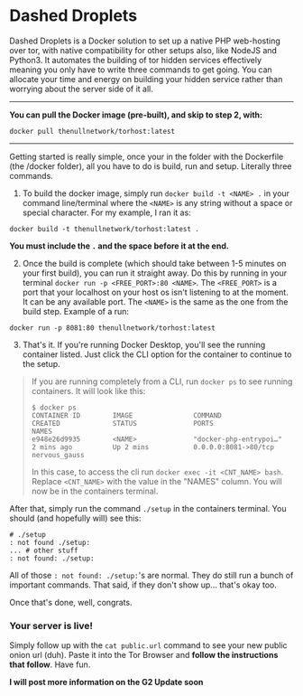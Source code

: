 # Dashed Droplets
Dashed Droplets is a Docker solution to set up a native PHP web-hosting over tor, with native compatibility for other setups also, like NodeJS and Python3. It automates the building of tor hidden services effectively meaning you only have to write three commands to get going. You can allocate your time and energy on building your hidden service rather than worrying about the server side of it all.

---
**You can pull the Docker image (pre-built), and skip to step 2, with:**
```
docker pull thenullnetwork/torhost:latest
```
---

Getting started is really simple, once your in the folder with the Dockerfile (the /docker folder), all you have to do is build, run and setup. Literally three commands.
1. To build the docker image, simply run `docker build -t <NAME> .` in your command line/terminal where the `<NAME>` is any string without a space or special character. For my example, I ran it as:
```
docker build -t thenullnetwork/torhost:latest .
```
**You must include the `.` and the space before it at the end.**

2. Once the build is complete (which should take between 1-5 minutes on your first build), you can run it straight away. Do this by running in your terminal `docker run -p <FREE_PORT>:80 <NAME>`. The `<FREE_PORT>` is a port that your localhost on your host os isn't listening to at the moment. It can be any available port. The `<NAME>` is the same as the one from the build step. Example of a run:
```
docker run -p 8081:80 thenullnetwork/torhost:latest
```

3. That's it. If you're running Docker Desktop, you'll see the running container listed. Just click the CLI option for the container to continue to the setup.
 > If you are running completely from a CLI, run `docker ps` to see running containers. It will look like this:
 > ```
 > $ docker ps
 > CONTAINER ID        IMAGE               COMMAND                  CREATED             STATUS              PORTS                  NAMES
 > e948e26d9935        <NAME>              "docker-php-entrypoi…"   2 mins ago          Up 2 mins           0.0.0.0:8081->80/tcp   nervous_gauss
 > ```
 > In this case, to access the cli run `docker exec -it <CNT_NAME> bash`. Replace `<CNT_NAME>` with the value in the "NAMES" column. You will now be in the containers terminal.
 
 After that, simply run the command `./setup` in the containers terminal. You should (and hopefully will) see this:
 ```
 # ./setup
: not found ./setup:
... # other stuff
: not found: ./setup:
```
All of those `: not found: ./setup:`'s are normal. They do still run a bunch of important commands. That said, if they don't show up... that's okay too.

Once that's done, well, congrats.
### Your server is live!
Simply follow up with the `cat public.url` command to see your new public onion url (duh). Paste it into the Tor Browser and **follow the instructions that follow**.
Have fun.

**I will post more information on the G2 Update soon**
